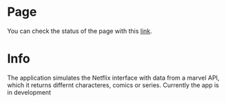 # Page
You can check the status of the page with this [link](https://netflix-marvel.herokuapp.com).

# Info
The application simulates the Netflix interface with data from a marvel API, which it returns differnt characteres, comics or series.
Currently the app is in development 
